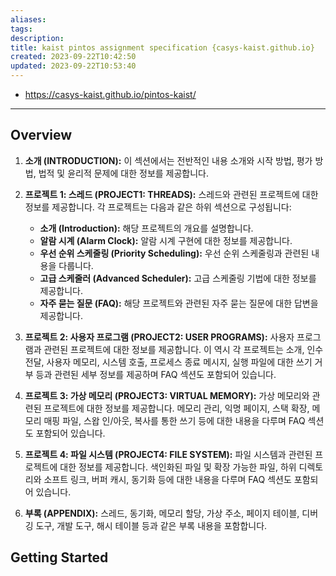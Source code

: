 ```yaml
---
aliases: 
tags: 
description:
title: kaist pintos assignment specification {casys-kaist.github.io}
created: 2023-09-22T10:42:50
updated: 2023-09-22T10:53:40
---
```

- <https://casys-kaist.github.io/pintos-kaist/>
___

## Overview

1. **소개 (INTRODUCTION):** 이 섹션에서는 전반적인 내용 소개와 시작 방법, 평가 방법, 법적 및 윤리적 문제에 대한 정보를 제공합니다.
    
2. **프로젝트 1: 스레드 (PROJECT1: THREADS):** 스레드와 관련된 프로젝트에 대한 정보를 제공합니다. 각 프로젝트는 다음과 같은 하위 섹션으로 구성됩니다:
    
    - **소개 (Introduction):** 해당 프로젝트의 개요를 설명합니다.
    - **알람 시계 (Alarm Clock):** 알람 시계 구현에 대한 정보를 제공합니다.
    - **우선 순위 스케줄링 (Priority Scheduling):** 우선 순위 스케줄링과 관련된 내용을 다룹니다.
    - **고급 스케줄러 (Advanced Scheduler):** 고급 스케줄링 기법에 대한 정보를 제공합니다.
    - **자주 묻는 질문 (FAQ):** 해당 프로젝트와 관련된 자주 묻는 질문에 대한 답변을 제공합니다.
	
3. **프로젝트 2: 사용자 프로그램 (PROJECT2: USER PROGRAMS):** 사용자 프로그램과 관련된 프로젝트에 대한 정보를 제공합니다. 이 역시 각 프로젝트는 소개, 인수 전달, 사용자 메모리, 시스템 호출, 프로세스 종료 메시지, 실행 파일에 대한 쓰기 거부 등과 관련된 세부 정보를 제공하며 FAQ 섹션도 포함되어 있습니다.
    
4. **프로젝트 3: 가상 메모리 (PROJECT3: VIRTUAL MEMORY):** 가상 메모리와 관련된 프로젝트에 대한 정보를 제공합니다. 메모리 관리, 익명 페이지, 스택 확장, 메모리 매핑 파일, 스왑 인/아웃, 복사를 통한 쓰기 등에 대한 내용을 다루며 FAQ 섹션도 포함되어 있습니다.
    
5. **프로젝트 4: 파일 시스템 (PROJECT4: FILE SYSTEM):** 파일 시스템과 관련된 프로젝트에 대한 정보를 제공합니다. 색인화된 파일 및 확장 가능한 파일, 하위 디렉토리와 소프트 링크, 버퍼 캐시, 동기화 등에 대한 내용을 다루며 FAQ 섹션도 포함되어 있습니다.
    
6. **부록 (APPENDIX):** 스레드, 동기화, 메모리 할당, 가상 주소, 페이지 테이블, 디버깅 도구, 개발 도구, 해시 테이블 등과 같은 부록 내용을 포함합니다.

## Getting Started

